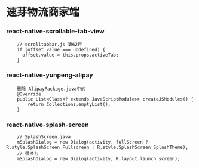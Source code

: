 # 速芽物流商家端

### react-native-scrollable-tab-view

        // scrolltabbar.js 第62行
        if (offset.value === undefined) {
          offset.value = this.props.activeTab;
        }

### react-native-yunpeng-alipay

        删除 AlipayPackage.java中的
        @Override
        public List<Class<? extends JavaScriptModule>> createJSModules() {
            return Collections.emptyList();
        }
        
### react-native-splash-screen
    
        // SplashScreen.java            
        mSplashDialog = new Dialog(activity, fullScreen ? R.style.SplashScreen_Fullscreen : R.style.SplashScreen_SplashTheme);
        // 替换为
        mSplashDialog = new Dialog(activity, R.layout.launch_screen);